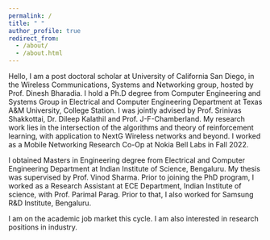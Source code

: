 ```yaml
---
permalink: /
title: " "
author_profile: true
redirect_from: 
  - /about/
  - /about.html
---
```

Hello, I am a post doctoral scholar at University of California San Diego, in the Wireless Communications, Systems and Networking group, hosted by Prof. Dinesh Bharadia. I hold a Ph.D degree from Computer Engineering and Systems Group in Electrical and Computer Engineering Department at Texas A&M University, College Station. I was jointly advised by Prof. Srinivas Shakkottai, Dr. Dileep Kalathil and Prof. J-F-Chamberland. My research work lies in the intersection of the algorithms and theory of reinforcement learning, with application to NextG Wireless networks and beyond. I worked as a Mobile Networking Research Co-Op at Nokia Bell Labs in Fall 2022.

I obtained Masters in Engineering degree from Electrical and Computer Engineering Department at Indian Institute of Science, Bengaluru. My thesis was supervised by Prof. Vinod Sharma. Prior to joining the PhD program, I worked as a Research Assistant at ECE Department, Indian Institute of science, with Prof. Parimal Parag. Prior to that, I also worked for Samsung R&D Institute, Bengaluru. 

I am on the academic job market this cycle. I am also interested in research positions in industry.
